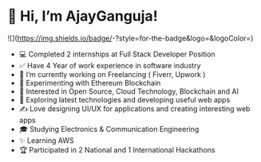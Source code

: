 # 👋 Hi, I’m AjayGanguja!
![<Badge Name>](https://img.shields.io/badge/<Badge Text>-<Background Color>?style=for-the-badge&logo=<Icon Name>&logoColor=<Logo Color>)



- 💻 Completed 2 internships at Full Stack Developer Position
- ✅ Have 4 Year of work experience in software industry
- 🔭 I’m currently working on Freelancing ( Fiverr, Upwork )
- 🌱 Experimenting with Ethereum Blockchain
- 👯 Interested in Open Source, Cloud Technology, Blockchain and AI
- 🤔 Exploring latest technologies and developing useful web apps
- ✍️ Love designing UI/UX for applications and creating interesting web apps
- 🎓 Studying Electronics & Communication Engineering
- ✨ Learning AWS
- 🏆 Participated in 2 National and 1 International Hackathons

<!---
AjayGanguja/AjayGanguja is a ✨ special ✨ repository because its `README.md` (this file) appears on your GitHub profile.
You can click the Preview link to take a look at your changes.
--->
